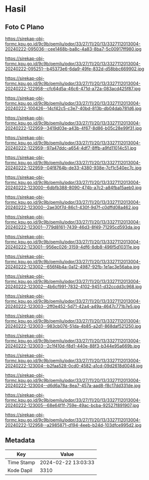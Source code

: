 # Hasil

## Foto C Plano

https://sirekap-obj-formc.kpu.go.id/9c9b/pemilu/pdpr/33/27/11/20/13/3327112013004-20240222-095036--cee1468b-ba8c-4a83-8ba7-5c00917ff980.jpg

https://sirekap-obj-formc.kpu.go.id/9c9b/pemilu/pdpr/33/27/11/20/13/3327112013004-20240222-095251--b45373e6-6da9-49fe-832d-d58bbc669902.jpg

https://sirekap-obj-formc.kpu.go.id/9c9b/pemilu/pdpr/33/27/11/20/13/3327112013004-20240222-122958--cfc64d5a-46c6-471d-a72a-083acd425f87.jpg

https://sirekap-obj-formc.kpu.go.id/9c9b/pemilu/pdpr/33/27/11/20/13/3327112013004-20240222-100426--14cf42c5-c3e7-40bd-813b-db04dab781d6.jpg

https://sirekap-obj-formc.kpu.go.id/9c9b/pemilu/pdpr/33/27/11/20/13/3327112013004-20240222-122959--3419d03e-a43b-4f67-8d86-b05c28e99f31.jpg

https://sirekap-obj-formc.kpu.go.id/9c9b/pemilu/pdpr/33/27/11/20/13/3327112013004-20240222-122959--97a47ddc-a654-4df7-8ffb-a9fd11014c51.jpg

https://sirekap-obj-formc.kpu.go.id/9c9b/pemilu/pdpr/33/27/11/20/13/3327112013004-20240222-122959--04f8764b-de33-4380-938e-7cf1c540ec7c.jpg

https://sirekap-obj-formc.kpu.go.id/9c9b/pemilu/pdpr/33/27/11/20/13/3327112013004-20240222-123000--6dbfb388-8090-474b-a7c2-a84fba15aeb0.jpg

https://sirekap-obj-formc.kpu.go.id/9c9b/pemilu/pdpr/33/27/11/20/13/3327112013004-20240222-123000--2ae30f7d-86c1-430f-9d7f-c0dffd08a462.jpg

https://sirekap-obj-formc.kpu.go.id/9c9b/pemilu/pdpr/33/27/11/20/13/3327112013004-20240222-123001--779d8161-7439-46d3-8f49-71295cd593da.jpg

https://sirekap-obj-formc.kpu.go.id/9c9b/pemilu/pdpr/33/27/11/20/13/3327112013004-20240222-123001--956ec026-3159-4df6-8db8-496f5d10311e.jpg

https://sirekap-obj-formc.kpu.go.id/9c9b/pemilu/pdpr/33/27/11/20/13/3327112013004-20240222-123002--656f4b4a-0a12-4987-92fb-1e1ac3e56aba.jpg

https://sirekap-obj-formc.kpu.go.id/9c9b/pemilu/pdpr/33/27/11/20/13/3327112013004-20240222-123002--4b6cf991-7832-4102-9451-d32ccdd3c968.jpg

https://sirekap-obj-formc.kpu.go.id/9c9b/pemilu/pdpr/33/27/11/20/13/3327112013004-20240222-123003--2ff0e452-5d71-42a4-a49a-4647c771b7e5.jpg

https://sirekap-obj-formc.kpu.go.id/9c9b/pemilu/pdpr/33/27/11/20/13/3327112013004-20240222-123003--983cb076-51da-4b85-a2d1-868daf521250.jpg

https://sirekap-obj-formc.kpu.go.id/9c9b/pemilu/pdpr/33/27/11/20/13/3327112013004-20240222-123003--2c1f410d-f8d1-440e-88f3-b344e95a669b.jpg

https://sirekap-obj-formc.kpu.go.id/9c9b/pemilu/pdpr/33/27/11/20/13/3327112013004-20240222-123004--b2faa528-0cd0-4582-a1cd-09d2618d0048.jpg

https://sirekap-obj-formc.kpu.go.id/9c9b/pemilu/pdpr/33/27/11/20/13/3327112013004-20240222-123004--d6d6a78a-8ea7-457a-aad8-f8c17dd331de.jpg

https://sirekap-obj-formc.kpu.go.id/9c9b/pemilu/pdpr/33/27/11/20/13/3327112013004-20240222-123005--68e64f1f-759e-49ac-bcba-92527f891907.jpg

https://sirekap-obj-formc.kpu.go.id/9c9b/pemilu/pdpr/33/27/11/20/13/3327112013004-20240222-122958--a2985871-d194-4eeb-b24d-103dfce995d2.jpg


## Metadata

| Key        | Value               |
| ---------- | ------------------- |
| Time Stamp | 2024-02-22 13:03:33 |
| Kode Dapil | 3310                |



